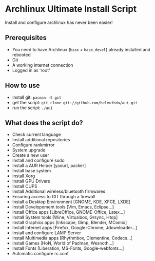 # Archlinux Ultimate Install Script

Install and configure archlinux has never been easier!

## Prerequisites

- You need to have Archlinux (`base` + `base_devel`) already installed and rebooted
- Git
- A working internet connection
- Logged in as 'root'

## How to use

- Install git: `pacman -S git`
- get the script: `git clone git://github.com/helmuthdu/aui.git`
- run the script: `./aui`

## What does the script do?

- Check current language
- Install additional repositories
- Configure rankmirror
- System upgrade
- Create a new user
- Install and configure sudo
- Install a AUR Helper [yaourt, packer]
- Install base system
- Install Xorg
- Install GPU Drivers
- Install CUPS
- Install Additional wireless/bluetooth firmwares
- Ensuring access to GIT through a firewall
- Install a Desktop Environment [GNOME, KDE, XFCE, LXDE]
- Install Developement tools [Vim, Emacs, Eclipse...]
- Install Office apps [LibreOffice, GNOME-Office, Latex...]
- Install System tools [Wine, Virtualbox, Grsync, Htop]
- Install Graphics apps [Inkscape, Gimp, Blender, MComix]
- Install Internet apps [Firefox, Google-Chrome, Jdownloader...]
- Install and configure LAMP Server
- Install Multimedia apps [Rhythmbox, Clementine, Codecs...]
- Install Games [HoN, World of Padman, Wesnoth...]
- Install Fonts [Liberation, MS-Fonts, Google-webfonts...]
- Automatic configure rc.conf
